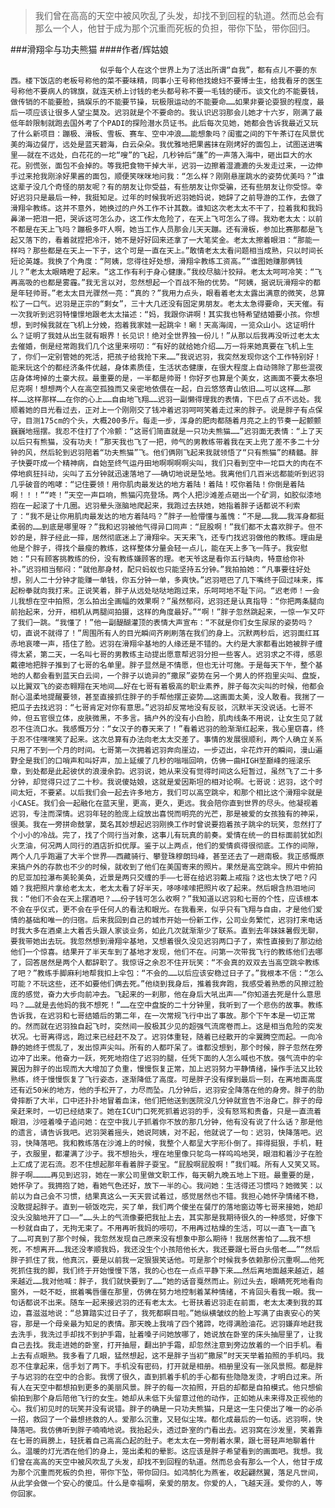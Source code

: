 > 我们曾在高高的天空中被风吹乱了头发，却找不到回程的轨道。然而总会有那么一个人，他甘于成为那个沉重而死板的负担，带你下坠，带你回归。

###滑翔伞与功夫熊猫
####作者/辉姑娘

						似乎每个人在这个世界上为了活出所谓“自我”，都有点儿不要的东西。楼下饭店的老板号称他的菜不要味精，同事小王号称他找媳妇不要博士生，给我看牙的医生号称他不要病人的锦旗，就连天桥上讨钱的老头都号称不要一毛钱的硬币。谈文化的不能要钱，做传销的不能要脸，搞娱乐的不能要节操，玩极限运动的不能要命……如果非要论耍狠的程度，最后一项应该让很多人望尘莫及。迟羽就是个不要命的。我认识迟羽那会儿她才十六岁，刚满了最低年龄限制就跑去国外考了个PADI的探险潜水员证书。此后每次见她，她都会告诉我最近又玩了什么新项目：蹦极、滑板、雪板、赛车、空中冲浪……能想象吗？闺蜜之间的下午茶订在风景优美的海边餐厅，远处是蓝天碧海，白云朵朵。我优雅地把果酱抹在刚烤好的面包上，试图送进嘴里——就在不远处，白花花的一坨“嗖”的飞起，几秒钟后“蓬”的一声落入海中，砸出巨大的水花。别慌张，面包不会掉的。等我把食物干掉大半，迟羽一边擦着湿漉漉的头发走过来，一边伸手过来抢我刚涂好果酱的面包，顺便笑咪咪地问我：“怎么样？刚刚悬崖跳水的姿势优美吗？”谁这辈子没几个奇怪的朋友呢？有的朋友让你受益，有些朋友让你受骗，还有些朋友让你受惊。幸好迟羽只是最后一种，我挺知足。过年的时候我听迟羽她妈说，她辞了之前导游的工作，去做了滑翔伞教练。这并不意外，她换过的户外工作不计其数。谁知这次老太太不干了，拉着我和我妈鼻涕一把泪一把，哭诉这可怎么办，这工作太危险了，在天上飞可怎么了得。我劝老太太：以前不都是在天上飞吗？蹦极多吓人啊，她当工作人员那会儿天天蹦。还有滑板，参加比赛那都是飞起又落下的，看着就捏把冷汗，她不是好好回来还拿了一大笔奖金。老太太擦着眼泪：“那能一样吗？那些都是在天上一下子，这个可是一直在天上。”敢情老太太看问题相当成熟，只以时间长短论英雄。我换了个角度：“阿姨，您得往好处想，滑翔伞教练工资高。”“谁图她赚那俩钱儿？”老太太眼睛瞪了起来。“这工作有利于身心健康。”我绞尽脑汁狡辩。老太太呵呵冷笑：“飞再高吸的也都是雾霾。”我无言以对，忽然想起一个百战不殆的优势。“阿姨，据说玩滑翔伞的都是年轻帅哥。”老太太目光骤然一亮：“真的？”我用力点头，眼看着老太太露出满意的微笑，总算松了一口气。迟羽是正宗的“剩女”，三十大几还没有固定男朋友。老太太急得要命，天天催。有一次我听到迟羽特憧憬地跟老太太描述：“妈，我跟你讲啊！其实我也特希望结婚要小孩。你想想，到时候我就在飞机上分娩，抱着我家娃一起跳伞！唰！天高海阔，一览众山小。这证明什么？证明了我娃从出生就有眼界！长见识！绝对全世界独一份儿！”从那以后我再没听过老太太去催婚，倒是经常跑我们几个这里来唠叨：“有好的就给她介绍……万一将来她真要在飞机上生了，你们一定别管她的死活，把孩子给我抢下来……”我说迟羽，我突然发现你这个工作特别好！能来玩这个的都经济条件优越，身体素质佳，生活状态健康，在很大程度上自动筛除了那些混夜店身体垮掉的土豪大叔。最重要的是，一半都是帅哥！你好歹也算是个美女，这画面不要太泰坦尼克啊！想想两个人在高空孤独而又亲密地依偎在一起，白云悠悠青山依旧……可以这样……那样……这样那样……在你的心上……自由地飞翔……迟羽一副懒得理我的表情，下巴点了点不远处。我顺着她的目光看过去，正对上一个刚刚交了钱冲着迟羽呵呵笑着走过来的胖子。说是胖子有点保守，目测175cm的个头，大概200多斤。每走一步，浑身的肥肉都随着月亮之上的节奏一起颤颤巍巍地摇摆。我忍不住打了个冷颤：“这哥们简直就是一只功夫熊猫……”迟羽面无表情：“上了天以后只有熊猫，没有功夫！”那天我也飞了一把，帅气的男教练带着我在天上兜了差不多二十分钟的风，然后轮到迟羽陪着“功夫熊猫”飞。他们俩刚飞起来我就领悟了“只有熊猫”的精髓。胖子快要吓成一个精神病，自始至终气运丹田地啊啊啊啊尖叫，我们只看到空中一坨巨大的肉在不停地疯狂抖动，尖叫了五分钟就迅速落地了——确切地说是坠地。我离他们几百米远都能听到迟羽几乎破音的咆哮：“记住要领！用你肌肉最发达的地方着陆！着陆！哎你着陆！你倒是着陆啊！！！”“咚！”天空一声巨响，熊猫闪亮登场。两个人把沙滩差点砸出一个矿洞，如胶似漆地抱在一起滚了十几圈。迟羽晕头涨脑地爬起来，我跑过去扶她，她指着胖子话都说不利索了：“我不是让你用肌肉最发达的地方着陆吗？”胖子一脸懵懂与羞愧：“不是……我……我浑身都挺柔弱的……到底是哪里呀？”我和迟羽被他气得异口同声：“屁股啊！”我们都不太喜欢胖子。但不妙的是，胖子经此一摔，居然彻底迷上了滑翔伞。天天来飞，还专门找迟羽做他的教练。理由是他是个胖子，得找个最瘦的教练，这样整体分量会轻一点儿，能在天上多飞一阵子。我安慰她：“只有顾客挑教练的份，没有教练嫌顾客的理。老天爷这是看你五行缺肉，特意给你补补。”迟羽相当郁闷：“就他那身材，配只蚂蚁也只能坚持五分钟。”我拍拍她：“凡事要往好处想，别人二十分钟才能赚一单钱，你五分钟一单，多爽快。”迟羽咂巴了几下嘴终于回过味来，挥起粉拳就向我打来。正说笑着，胖子从远处哒哒地跑过来，乐呵呵地不耻下问。“迟老师！一会儿我想在空中拍照，怎么拍出全画幅的效果啊？”虽然郁闷，迟羽还是认真指导：“你把两条腿向前抬起来，分开，相机从两腿间拍摄，这样的角度最好。”“啊！”胖子忽然跳起来，一惊一乍又吓了我们一跳。“我懂了！”他一副醍醐灌顶的表情大声宣布：“不就是你们女生尿尿的姿势吗？切，直说不就得了！”周围所有人的目光瞬间齐刷刷落在我们的身上。沉默两秒后，迟羽面红耳赤地哀嚎一声，捂住了脸。迟羽在滑翔伞基地的人缘还是不错的。大约是大家都看出她被胖子缠得太紧，第二天，一名叫七哥的男教练主动提出愿意帮迟羽分担一些客人。迟羽求之不得，感恩戴德地把胖子推到了七哥的名单里。胖子显然是不情愿，但也无计可施。于是每天下午，整个基地的人都会看到蓝天白云间，一个胖子以诡异的“撒尿”姿势在另一个男人的怀抱里尖叫、盘旋，以比翼双飞的姿态翱翔在天地间……好在七哥有着极高的职业素养，胖子每次尖叫的时候，他都会耐心温柔地提醒要领，甚至直接抓住胖子的手帮他摆正姿势……这画面太美，没人敢看。我揣了一把瓜子去找迟羽：“七哥肯定对你有意思。”迟羽却反常地没有反驳，沉默半天没说话。七哥不帅，但五官很立体，皮肤微黑，不多言。搞户外的没有小白脸，肌肉线条不用说，让女生见了就忍不住流口水。我感慨万分：“女汉子的春天来了！”看着迟羽的脸渐渐红起来，我心里窃喜，终于忍不住嘿嘿笑了起来。这次总算有办法向老太太交差了。事情的发展很顺利，两个人确立关系只用了不到一个月的时间。七哥第一次拥着迟羽奔向崖边，一步迈出，伞花炸开的瞬间，漫山遍野全是我们的口哨声和叫好声，加上延缓了几秒的嗡嗡回响，仿佛一曲HIGH至巅峰的摇滚乐章，到处都是此起彼伏的浪漫余韵。迟羽说，她从来没有觉得时间这么短暂过，虽然飞了二十多分钟，却觉得只过了二十秒。我说傻姑娘，这就是爱因斯坦的相对论啊。七哥说：迟羽，这个时间太短，不要紧。以后我们会一起去许多地方，我们可以高空跳伞，和那个相比这个滑翔伞就是小CASE。我们会一起融化在蓝天里，更高，更久，更远。我会陪你直到世界的尽头。他凝视着迟羽，专注而深情。迟羽年轻的脸庞上绽放出喜悦而明亮的光芒，那是被爱的女孩独有的神采，很美。我在一旁拼命鼓掌，莫名其妙想起迟羽刚换工作时曾说要抱着孩子跳伞的玩笑，忽然打了个小小的冷战。完了，找了个同行当对象，这事儿有玩真的前奏。爱情在统一的目标面前犹如烈火烹油，何况两人同行的酒店折扣优厚。鉴于以上两点，他们的爱情疯得很彻底。工作的间隙，两个人几乎跑遍了大半个世界——西藏骑行、攀登珠穆朗玛峰，甚至还去了一趟南极。我正感慨原来搞户外的存款也不少的时候，就收到了他们在美国寄来的照片。果然是高空跳伞。照片中俯拍的尼亚加拉瀑布美轮美奂，近景是两只交缠的手——七哥在给迟羽戴上戒指？这也太快了吧？闪婚？我把照片拿给老太太，老太太看了好半天，哆哆嗦嗦把照片收了起来。然后眼含热泪地问我：“他们不会在天上摆酒吧？……份子钱可怎么收啊？”我知道以迟羽和七哥的个性，应该根本不会在乎仪式，更不会在乎任何人的看法和眼光。在我看来，似乎只有飞翔与自由，才是他们爱情的基础和唯一的归宿。后来我回到自己的城市开始一份新工作，公司业务繁忙，迟羽打来电话时我大多在酒桌上大着舌头跟人家谈业务，如此几次就渐渐少了联系。直到去年妹妹暑假无聊，要我带她出去玩。我忽然想到滑翔伞基地，又想着很久没见迟羽两口子了，索性直接到了那边给他们一个惊喜。结果开了半天车到了基地才发现，他们不在。问第一次带我飞行的教练他们去哪了，回答居然是两个人都辞职了。我惊讶之余忍不住开玩笑：“不会真的双双去当高空跳伞教练了吧？”教练手脚麻利地帮我扣上伞包：“不会的……以后应该安稳过日子了。”我根本不信：“怎么可能？不玩这些，还不如要他们俩去死。”他绕到我身后，推着我奔跑，我感受着熟悉的风擦过脸庞的感觉，奋力大步向前冲去。飞起来的一刹那，他在身后大吼出声——“你知道去死是什么意思吗？……就是去他妈的我不想死！”……在空中盘旋的二十分钟里，我听到了一个悲伤的故事。教练告诉我，在迟羽和七哥结婚后的第二年，在一次常规飞行中出了事故。那个下午本是一切正常的。然而就在迟羽独自起飞时，突然间一股极其少见的超强气流席卷而上。这是相当危险的突发状况。七哥离得远，跑过来已经赶不及了。迟羽体重轻，随着已经散开的伞翼腾空而起。一向冷静的她终于慌乱了，发出惊声尖叫。所有的人都吓呆了。谁都没想到，那个时候，胖子忽然在旁边冲了出来。他奋力一跃，死死地抱住了迟羽的腿，任凭下面的人怎么喊也不放。强气流中的伞翼因为胖子的出现而大大增加了负重，慢慢恢复正常，加上迟羽努力平静情绪，操作手法又比较熟练，终于慢慢恢复了飞行姿态，逐渐降低了高度。可是胖子没有撑到最后一刻，在离地面高度还有近50米的地方，他的手松开了，力尽而坠。几分钟后，迟羽安全降落在他的身旁。胖子的肋骨摔断了大半，口中还扑扑地冒着血沫，他们把他送到医院没几分钟就宣告不治身亡。胖子的母亲赶来时，一切已经结束了。她在ICU门口死死抓着迟羽的手，没有怒骂和责备，只是一直流着眼泪，沙哑着嗓子追问她：在空中我儿子抓着你不放的那几分钟，他有没有说了什么话？那是他的遗言，请告诉我吧。迟羽哭着摇头，她说阿姨，对不起，他就说了一句：迟羽，快降落吧。迟羽，快降落吧。我和教练落在沙滩上的时候，我整个人都呈大字形仆倒了。摔得挺狠，手机，鞋子，衣服里，都灌满了沙子。我不想抬头，埋在地里像只鸵鸟一样呜呜地哭，眼泪和着沙子在脸上汇成了泥石流。忍不住想起那年看着胖子耍宝。“屁股啊屁股啊！”我们喊。所有人又笑又骂。胖子啊…………再见到迟羽，她在一家公司里做文职工作，每天朝九晚五地上下班。最重要的是，她怀孕了。我拥抱了她，看她气色还好，放下一半的心。我问她：生活得还习惯吗？她微笑：以前以为自己会不习惯，结果真这么一天天尝试着过，感觉居然也不错。我担心她怀孕情绪不稳，没敢提起胖子。直到一顿饭吃完，买了单，我们两个傻坐在餐厅的落地窗边等七哥来接她，她却没头没脑地开了口——“……头上的气流像要把我扯上去，其实那是我期待很久的一种感觉，好像下一秒就自由了，无拘无束了。不用再听我妈的唠叨，不用再过枯燥的生活，可以一直飞一直飞了……可真到了那个时候，我忽然发现自己原来没有想象中那么期待！我居然害怕了……我不想死，不想离开……我还没孝顺我妈，我还没生个小孩陪他长大，我还要跟七哥白头偕老……”“然后胖子抓住了我，他真沉，要是以前我一定狠狠笑话他。可是那个时候我多依赖那份沉重啊……他死死抓住我的脚，我们终于开始慢慢下落，我的心也在一点点平静下来……然后离地面越来越近，越来越近……我对他喊：胖子，我们就快要到了……”她的话音戛然而止。别过头去，眼睛死死地看向窗外，一眨不眨，抿着嘴唇僵在那里，仿佛在努力地控制着某种情绪，不肯回头看我一眼。我一句话都说不出来。随车一起来接迟羽的还有老太太。七哥扶着迟羽走在前面，老太太凑到我的耳边，喜滋滋地说：“总算踏实过日子了，我死都瞑目啦。”她纵横皱纹的脸上写满了由衷安心的笑容，那是一个母亲最为知足的表情。那天晚上我啃了四个猪蹄，吃得满脸油花。迟羽嫌弃地赶我去洗手，我洗过手却找不到护手霜，扯着嗓子问她放哪了，她说放在卧室的床头抽屉里了，让我自己去找。我走进她的卧室，打开抽屉，翻出护手霜，却忽然注意到旁边放着的一个旧手机。看上去有点眼熟。我多看了几眼，猛然想起，这不是胖子当初“撒尿”时天天举着拍照的手机吗。我忍不住拿起来，信手划了两下。手机没有密码，打开就是相册。相册里没有一张风景照。都是胖子与迟羽的在空中的合影。我愣了很久，直到抓着手机的手心都有些隐隐发烫，才明白过来。所有人在天空中都想拍到更多的美丽风景。胖子的每一次拍照，开启的却都是自拍模式。他只想偷偷拍到那个身后陪他飞行的女生。她却从未低下头留意过他的动作，正如她从未来得及正视他的心。我们初见时的玩笑并没有说错。胖子的确是一只功夫熊猫，只是这一生只使出了唯一的必杀一招，救回了一个最想拯救的人。爱那么沉重，又轻似尘埃。都化成最后的一句话。迟羽啊，快降落吧。我仿佛听到胖子喃喃地说。我抬起头，透过卧室的门看出去。迟羽窝在沙发里，笑着靠在七哥的肩膀上，轻抚着自己高高凸起的肚子。老太太在一旁削着水果，跟七哥轻声地聊着什么。温暖的灯光洒在他们的身上，笼出柔和的晕影。这应该是胖子希望看到的画面吧。我想。我们曾在高高的天空中被风吹乱了头发，却找不到回程的轨道。然而总会有那么一个人，他甘于成为那个沉重而死板的负担，带你下坠，带你回归。如鸿鹄化为燕雀，收起翩然翼，落足凡世间，从此学会做一个安心的傻瓜。什么是幸福啊，亲爱的朋友。你爱的人，飞越天涯。爱你的人，等你回家。			  		